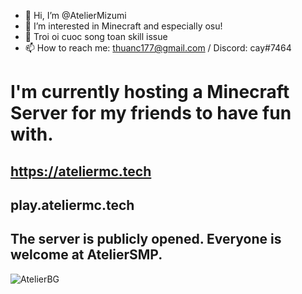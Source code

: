 - 👋 Hi, I’m @AtelierMizumi
- 👀 I’m interested in Minecraft and especially osu!
- 💞️ Troi oi cuoc song toan skill issue
- 📫 How to reach me: thuanc177@gmail.com / Discord: cay#7464

# I'm currently hosting a Minecraft Server for my friends to have fun with. 
## https://ateliermc.tech
## play.ateliermc.tech

## The server is publicly opened. Everyone is welcome at AtelierSMP.

![AtelierBG](https://i.imgur.com/U7g4vop.jpeg)

<!---
AtelierMizumi/AtelierMizumi is a ✨ special ✨ repository because its `README.md` (this file) appears on your GitHub profile.
You can click the Preview link to take a look at your changes.
--->

